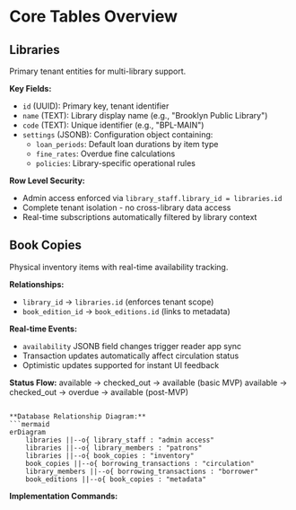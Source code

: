 # Core Tables Overview

## Libraries
Primary tenant entities for multi-library support.

**Key Fields:**
- `id` (UUID): Primary key, tenant identifier
- `name` (TEXT): Library display name (e.g., "Brooklyn Public Library")
- `code` (TEXT): Unique identifier (e.g., "BPL-MAIN")
- `settings` (JSONB): Configuration object containing:
  - `loan_periods`: Default loan durations by item type
  - `fine_rates`: Overdue fine calculations
  - `policies`: Library-specific operational rules

**Row Level Security:** 
- Admin access enforced via `library_staff.library_id = libraries.id`
- Complete tenant isolation - no cross-library data access
- Real-time subscriptions automatically filtered by library context

## Book Copies
Physical inventory items with real-time availability tracking.

**Relationships:**
- `library_id` → `libraries.id` (enforces tenant scope)
- `book_edition_id` → `book_editions.id` (links to metadata)

**Real-time Events:**
- `availability` JSONB field changes trigger reader app sync
- Transaction updates automatically affect circulation status
- Optimistic updates supported for instant UI feedback

**Status Flow:**
available → checked_out → available (basic MVP)
available → checked_out → overdue → available (post-MVP)
```

**Database Relationship Diagram:**
```mermaid
erDiagram
    libraries ||--o{ library_staff : "admin access"
    libraries ||--o{ library_members : "patrons"
    libraries ||--o{ book_copies : "inventory"
    book_copies ||--o{ borrowing_transactions : "circulation"
    library_members ||--o{ borrowing_transactions : "borrower"
    book_editions ||--o{ book_copies : "metadata"
```

**Implementation Commands:**
```bash